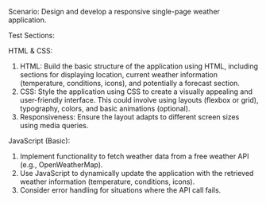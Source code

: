 Scenario: Design and develop a responsive single-page weather application.

Test Sections:

HTML & CSS:

1. HTML: Build the basic structure of the application using HTML, including sections for displaying location, current weather information (temperature, conditions, icons), and potentially a forecast section.
2. CSS: Style the application using CSS to create a visually appealing and user-friendly interface. This could involve using layouts (flexbox or grid), typography, colors, and basic animations (optional).
3. Responsiveness: Ensure the layout adapts to different screen sizes using media queries.

JavaScript (Basic):
1. Implement functionality to fetch weather data from a free weather API (e.g., OpenWeatherMap).
2. Use JavaScript to dynamically update the application with the retrieved weather information (temperature, conditions, icons).
3. Consider error handling for situations where the API call fails.